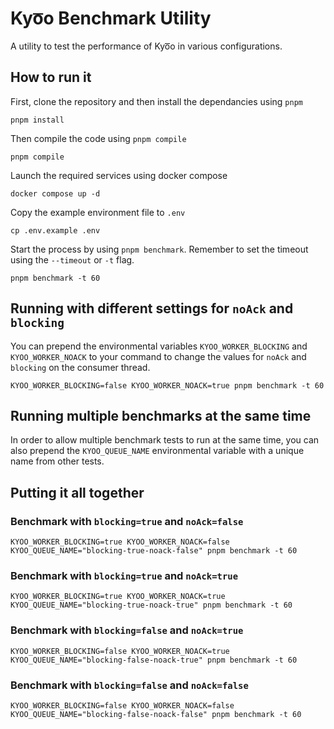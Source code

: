 # Kyo͞o Benchmark Utility

A utility to test the performance of Kyo͞o in various configurations.

## How to run it

First, clone the repository and then install the dependancies using `pnpm`

```shell
pnpm install
```

Then compile the code using `pnpm compile`

```shell
pnpm compile
```

Launch the required services using docker compose

```shell
docker compose up -d
```

Copy the example environment file to `.env`

```shell
cp .env.example .env
```

Start the process by using `pnpm benchmark`. Remember to set the timeout using the `--timeout` or `-t` flag.

```shell
pnpm benchmark -t 60
```

## Running with different settings for `noAck` and `blocking`

You can prepend the environmental variables `KYOO_WORKER_BLOCKING` and `KYOO_WORKER_NOACK` to your command to change the values for `noAck` and `blocking` on the consumer thread.

```shell
KYOO_WORKER_BLOCKING=false KYOO_WORKER_NOACK=true pnpm benchmark -t 60
```

## Running multiple benchmarks at the same time

In order to allow multiple benchmark tests to run at the same time, you can also prepend the `KYOO_QUEUE_NAME` environmental variable with a unique name from other tests.

## Putting it all together

### Benchmark with `blocking=true` and `noAck=false`

```shell
KYOO_WORKER_BLOCKING=true KYOO_WORKER_NOACK=false KYOO_QUEUE_NAME="blocking-true-noack-false" pnpm benchmark -t 60
```

### Benchmark with `blocking=true` and `noAck=true`

```shell
KYOO_WORKER_BLOCKING=true KYOO_WORKER_NOACK=true KYOO_QUEUE_NAME="blocking-true-noack-true" pnpm benchmark -t 60
```

### Benchmark with `blocking=false` and `noAck=true`

```shell
KYOO_WORKER_BLOCKING=false KYOO_WORKER_NOACK=true KYOO_QUEUE_NAME="blocking-false-noack-true" pnpm benchmark -t 60
```

### Benchmark with `blocking=false` and `noAck=false`

```shell
KYOO_WORKER_BLOCKING=false KYOO_WORKER_NOACK=false KYOO_QUEUE_NAME="blocking-false-noack-false" pnpm benchmark -t 60
```
